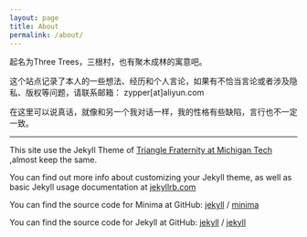 ```yaml
---
layout: page
title: About
permalink: /about/
---
```


起名为Three Trees，三根村，也有聚木成林的寓意吧。

这个站点记录了本人的一些想法、经历和个人言论，如果有不恰当言论或者涉及隐私、版权等问题，请联系邮箱：
zypper[at]aliyun.com

在这里可以说真话，就像和另一个我对话一样，我的性格有些缺陷，言行也不一定一致。

---

This site use the Jekyll Theme of [Triangle Fraternity at Michigan Tech](https://trianglefraternitymtu.github.io/) ,almost keep the same.

You can find out more info about customizing your Jekyll theme, as well as basic Jekyll usage documentation at [jekyllrb.com](https://jekyllrb.com/)


You can find the source code for Minima at GitHub:
[jekyll][jekyll-organization] /
[minima](https://github.com/jekyll/minima)

You can find the source code for Jekyll at GitHub:
[jekyll][jekyll-organization] /
[jekyll](https://github.com/jekyll/jekyll)


[jekyll-organization]: https://github.com/jekyll
